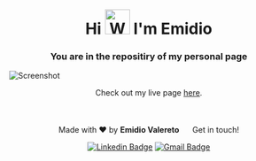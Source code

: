 <h1 align="center">
  Hi 
  <img src="https://raw.githubusercontent.com/nixin72/nixin72/master/wave.gif" 
       alt="Waving hand animated gif" 
       height="45" 
       width="45" /> 
  I'm Emidio</h1>

<h3 align="center">You are in the repositiry of my personal page</h3>

![Screenshot](https://i.imgur.com/Igl8Iv9.jpg)

<div align="center">
  Check out my live page <a href="https://emidiovaleretto.dev" target="_blank" rel="noopener noreferrer">here</a>.
  <br>
  <br>
  <br>

Made with ❤️ by <b>Emidio Valereto</b> <img src="https://raw.githubusercontent.com/MartinHeinz/MartinHeinz/master/wave.gif" width="16px"> Get in touch!

[![Linkedin Badge](https://img.shields.io/badge/-Emidio-blue?style=flat-square&logo=Linkedin&logoColor=white&link=https://www.linkedin.com/in/emidiovalereto/)](https://www.linkedin.com/in/emidiovalereto/) [![Gmail Badge](https://img.shields.io/badge/-emidio.valereto@gmail.com-c14438?style=flat-square&logo=Gmail&logoColor=white&link=mailto:emidio.valereto@gmail.com)](mailto:emidio.valereto@gmail.com)

</div>
